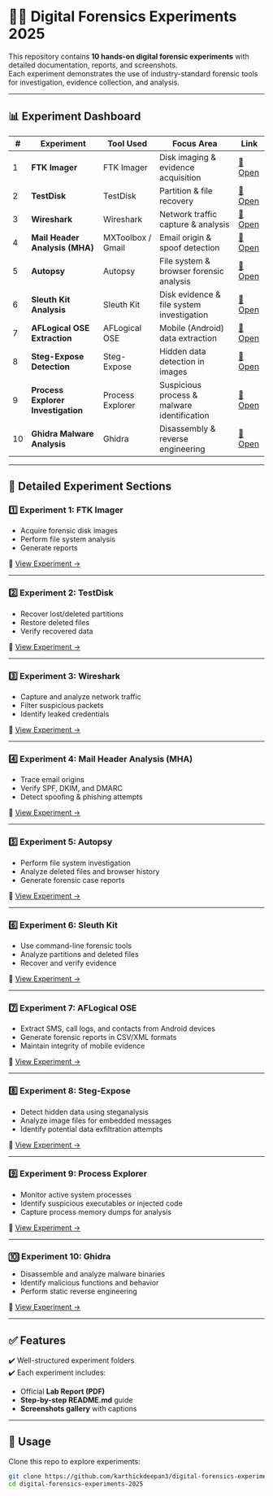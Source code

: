 # 🕵️‍♂️ Digital Forensics Experiments 2025  

This repository contains **10 hands-on digital forensic experiments** with detailed documentation, reports, and screenshots.  
Each experiment demonstrates the use of industry-standard forensic tools for investigation, evidence collection, and analysis.  

---

## 📊 Experiment Dashboard  

| # | Experiment | Tool Used | Focus Area | Link |
|---|-------------|------------|-------------|------|
| 1 | **FTK Imager** | FTK Imager | Disk imaging & evidence acquisition | [📂 Open](exp1-FTK-Imager/) |
| 2 | **TestDisk** | TestDisk | Partition & file recovery | [📂 Open](exp2-TestDisk/) |
| 3 | **Wireshark** | Wireshark | Network traffic capture & analysis | [📂 Open](exp3-Wireshark/) |
| 4 | **Mail Header Analysis (MHA)** | MXToolbox / Gmail | Email origin & spoof detection | [📂 Open](exp4-MHA/) |
| 5 | **Autopsy** | Autopsy | File system & browser forensic analysis | [📂 Open](exp5-Autopsy/) |
| 6 | **Sleuth Kit Analysis** | Sleuth Kit | Disk evidence & file system investigation | [📂 Open](exp6-SleuthKit/) |
| 7 | **AFLogical OSE Extraction** | AFLogical OSE | Mobile (Android) data extraction | [📂 Open](exp7-AFLogical-OSE/) |
| 8 | **Steg-Expose Detection** | Steg-Expose | Hidden data detection in images | [📂 Open](exp8-StegExpose/) |
| 9 | **Process Explorer Investigation** | Process Explorer | Suspicious process & malware identification | [📂 Open](exp9-ProcessExplorer/) |
| 10 | **Ghidra Malware Analysis** | Ghidra | Disassembly & reverse engineering | [📂 Open](exp10-Ghidra/) |

---

## 📂 Detailed Experiment Sections  

### 1️⃣ Experiment 1: FTK Imager  
- Acquire forensic disk images  
- Perform file system analysis  
- Generate reports  

🔗 [View Experiment →](exp1-FTK-Imager/)  

---

### 2️⃣ Experiment 2: TestDisk  
- Recover lost/deleted partitions  
- Restore deleted files  
- Verify recovered data  

🔗 [View Experiment →](exp2-TestDisk/)  

---

### 3️⃣ Experiment 3: Wireshark  
- Capture and analyze network traffic  
- Filter suspicious packets  
- Identify leaked credentials  

🔗 [View Experiment →](exp3-Wireshark/)  

---

### 4️⃣ Experiment 4: Mail Header Analysis (MHA)  
- Trace email origins  
- Verify SPF, DKIM, and DMARC  
- Detect spoofing & phishing attempts  

🔗 [View Experiment →](exp4-MHA/)  

---

### 5️⃣ Experiment 5: Autopsy  
- Perform file system investigation  
- Analyze deleted files and browser history  
- Generate forensic case reports  

🔗 [View Experiment →](exp5-Autopsy/)  

---

### 6️⃣ Experiment 6: Sleuth Kit  
- Use command-line forensic tools  
- Analyze partitions and deleted files  
- Recover and verify evidence  

🔗 [View Experiment →](exp6-SleuthKit/)  

---

### 7️⃣ Experiment 7: AFLogical OSE  
- Extract SMS, call logs, and contacts from Android devices  
- Generate forensic reports in CSV/XML formats  
- Maintain integrity of mobile evidence  

🔗 [View Experiment →](exp7-AFLogical-OSE/)  

---

### 8️⃣ Experiment 8: Steg-Expose  
- Detect hidden data using steganalysis  
- Analyze image files for embedded messages  
- Identify potential data exfiltration attempts  

🔗 [View Experiment →](exp8-StegExpose/)  

---

### 9️⃣ Experiment 9: Process Explorer  
- Monitor active system processes  
- Identify suspicious executables or injected code  
- Capture process memory dumps for analysis  

🔗 [View Experiment →](exp9-ProcessExplorer/)  

---

### 🔟 Experiment 10: Ghidra  
- Disassemble and analyze malware binaries  
- Identify malicious functions and behavior  
- Perform static reverse engineering  

🔗 [View Experiment →](exp10-Ghidra/)  

---

## ✅ Features  
✔️ Well-structured experiment folders  
✔️ Each experiment includes:  
- Official **Lab Report (PDF)**  
- **Step-by-step README.md** guide  
- **Screenshots gallery** with captions  

---

## 📌 Usage  
Clone this repo to explore experiments:  
```bash
git clone https://github.com/karthickdeepan3/digital-forensics-experiments-2025.git
cd digital-forensics-experiments-2025
